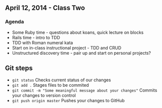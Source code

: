 ## April 12, 2014 - Class Two

### Agenda
* Some Ruby time - questions about koans, quick lecture on blocks
* Rails time - intro to TDD
* TDD with Roman numeral kata
* Start on in-class instructional project - TDD and CRUD
* Unstructured discovery time - pair up and start on personal projects?

## Git steps

* `git status` Checks current status of our changes
* `git add .` Stages files to be commited
* `git commit -m "Some meaningful message about your changes"` Commits your changes to version control
* `git push origin master` Pushes your changes to GitHub
